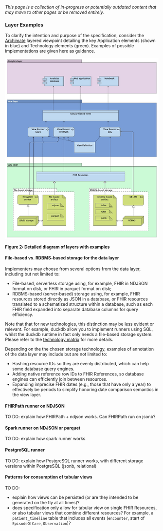 _This page is a collection of in-progress or potentially outdated content that may move to other pages or be removed entirely._

### Layer Examples

To clarify the intention and purpose of the specification, consider the [Archimate](https://pubs.opengroup.org/architecture/archimate32-doc/)
layered viewpoint detailing the key Application elements (shown in blue) and Technology elements (green).
Examples of possible implementations are given here as guidance.

<img src="layers-detailed.jpg" alt="Detailed diagram of layers with examples" style="float: none"/>

**Figure 2: Detailed diagram of layers with examples**

#### File-based vs. RDBMS-based storage for the data layer

Implementers may choose from several options from the data layer, including but
not limited to:

-   File-based, serverless storage using, for example, FHIR in NDJSON format on disk,
    or FHIR in parquet format on disk;
-   RDBMS-based (server-based) storage using, for example, FHIR resources stored directly
    as JSON in a database, or FHIR resources translated to a schematized structure within
    a database, such as each FHIR field expanded into separate database columns for query efficiency.

Note that that for new technologies, this distinction may be less evident or relevant.
For example, duckdb allow you to implement runners using SQL, whilst the duckdb runtime in fact
only needs a file-based storage system. Please refer to the [technology matrix](tech-matrix.html) for more details.

Depending on the the chosen storage technology, examples of annotation of the data layer
may include but are not limited to:

-   Hashing resource IDs so they are evenly distributed, which can help some
    database query engines.
-   Adding native reference row IDs to FHIR References, so database engines can
    efficiently join between resources.
-   Expanding imprecise FHIR dates (e.g., those that have only a year) to
    effectively be periods to simplify honoring date comparison semantics in the view layer.

#### FHIRPath runner on NDJSON

TO DO: explain how FHIRPath + ndjson works. Can FHIRPath run on jsonb?

#### Spark runner on NDJSON or parquet

TO DO: explain how spark runner works.

#### PostgreSQL runner

TO DO: explain how PostgreSQL runner works, with different storage versions within PostgreSQL (jsonb, relational)

#### Patterns for consumption of tabular views

TO DO:

-   explain how views can be persisted (or are they intended to be generated on the fly at all times)?
-   does specification only allow for tabular view on single FHIR Resources, or also tabular views that
    combine different resources? For example, a `patient_timeline` table that includes all events (`encounter`, start of `EpisodeOfCare`, `Observation`)?
